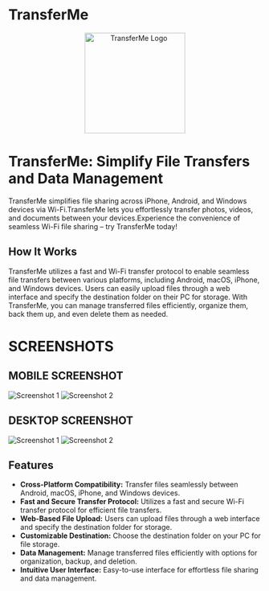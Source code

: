 # TransferMe
<div align="center">
  <img src="https://i.postimg.cc/3xpYVyyG/share.png" alt="TransferMe Logo" width="200">
</div>

# TransferMe: Simplify File Transfers and Data Management


TransferMe simplifies file sharing across iPhone, Android, and Windows devices via Wi-Fi.TransferMe lets you effortlessly transfer photos, videos, and documents between your devices.Experience the convenience of seamless Wi-Fi file sharing – try TransferMe today!
## How It Works

TransferMe utilizes a fast and Wi-Fi transfer protocol to enable seamless file transfers between various platforms, including Android, macOS, iPhone, and Windows devices. Users can easily upload files through a web interface and specify the destination folder on their PC for storage. With TransferMe, you can manage transferred files efficiently, organize them, back them up, and even delete them as needed.

# SCREENSHOTS
## MOBILE SCREENSHOT
![Screenshot 1](https://i.postimg.cc/JnTBg8MH/photo-2024-04-23-06-47-40.jpg)
![Screenshot 2](https://i.postimg.cc/FRFLDz5Q/photo-2024-04-23-06-47-48.jpg)
## DESKTOP SCREENSHOT
![Screenshot 1](https://i.postimg.cc/LsK50XPb/Capture.png)
![Screenshot 2](https://i.postimg.cc/2yK8d8mT/Captures.png)

## Features

- **Cross-Platform Compatibility:** Transfer files seamlessly between Android, macOS, iPhone, and Windows devices.
- **Fast and Secure Transfer Protocol:** Utilizes a fast and secure Wi-Fi transfer protocol for efficient file transfers.
- **Web-Based File Upload:** Users can upload files through a web interface and specify the destination folder for storage.
- **Customizable Destination:** Choose the destination folder on your PC for file storage.
- **Data Management:** Manage transferred files efficiently with options for organization, backup, and deletion.
- **Intuitive User Interface:** Easy-to-use interface for effortless file sharing and data management.
